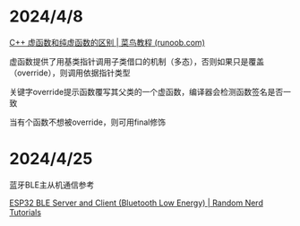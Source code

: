 # 2024/4/8

[C++ 虚函数和纯虚函数的区别 | 菜鸟教程 (runoob.com)](https://www.runoob.com/w3cnote/cpp-virtual-functions.html)

虚函数提供了用基类指针调用子类借口的机制（多态），否则如果只是覆盖（override），则调用依据指针类型

关键字override提示函数覆写其父类的一个虚函数，编译器会检测函数签名是否一致

当有个函数不想被override，则可用final修饰

# 2024/4/25

蓝牙BLE主从机通信参考

[ESP32 BLE Server and Client (Bluetooth Low Energy) | Random Nerd Tutorials](https://randomnerdtutorials.com/esp32-ble-server-client/#ESP32-BLE-Server)